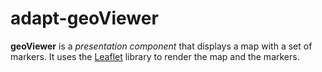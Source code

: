 # adapt-geoViewer

**geoViewer** is a *presentation component* that displays a map with a set of markers. It uses the [Leaflet](https://leafletjs.com/) library to render the map and the markers.